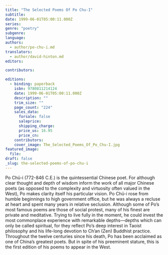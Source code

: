 ```yaml
---
title: "The Selected Poems Of Po Chu-I"
subtitle:
date: 1999-06-01T05:00:11.000Z
series:
genre: "poetry"
subgenre:
language:
authors:
  - author/po-chu-i.md
translators:
  - author/david-hinton.md
editors:

contributors:

editions:
  - binding: paperback
    isbn: 9780811214124
    date: 1999-06-01T05:00:11.000Z
    description: ""
    trim_size: ""
    page_count: "224"
    sales_data:
      forsale: false
      saleprice:
      shipping_charge:
      price_us: 16.95
      price_cn:
    contributors:
    cover_image: The_Selected_Poems_Of_Po_Chu-I.jpg
featured_image:
  file:
draft: false
_slug: the-selected-poems-of-po-chu-i
---
```


Po Chü-i (772-846 C.E.) is the quintessential Chinese poet. For although clear thought and depth of wisdom inform the work of all major Chinese poets (as opposed to the complexity and virtuosity often valued in the West), Po makes clarity itself his particular vision. Po Chü-i rose from humble beginnings to high government office, but he was always a recluse at heart and spent many years in relative seclusion. Although some of Po’s most famous poems are those of social protest, many of his finest are private and meditative. Trying to live fully in the moment, he could invest the most commonplace experience with remarkable depths––depths which can only be called spiritual, for they reflect Po’s deep interest in Taoist philosophy and his life-long devotion to Ch’an (Zen) Buddhist practice. Throughout the twelve centuries since his death, Po has been acclaimed as one of China’s greatest poets. But in spite of his preeminent stature, this is the first edition of his poems to appear in the West.

